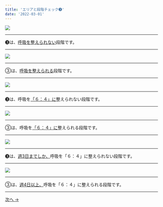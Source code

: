 ```yaml
---
title: 'エリアと段階チェック➌'
date: '2022-03-01'
---
```

![](/images/0123_1.jpg)
***
➌は、[呼吸を整えられない]()段階です。
***
![](/images/0123_2.jpg)
***
③は、[呼吸を整えられる]()段階です。
***
![](/images/0123_1.jpg)
***
➌は、呼吸を[「６：４」に]()整えられない段階です。   
***
![](/images/0123_2.jpg)
***
③は、呼吸を[「６：４」に]()整えられる段階です。
***
![](/images/0123_1.jpg)
***
➌は、[週3日までしか、]()呼吸を「６：４」に整えられない段階です。   
***
![](/images/0123_2.jpg)
***
③は、[週4日以上、]()呼吸を「６：４」に整えられる段階です。
***
[ 次へ → ](/posts/01234-1)
